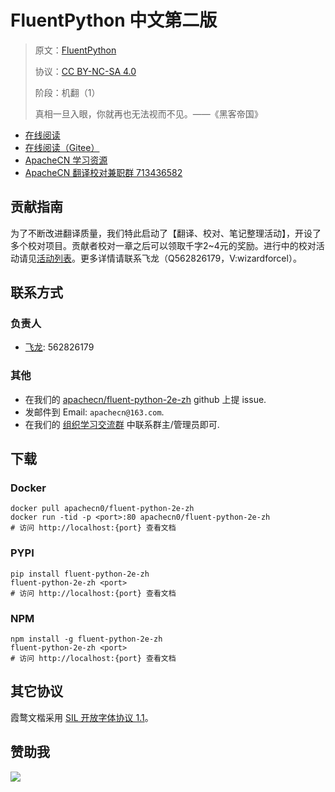 <!--
    需要填充的占位符：
    
    README.md
    
        FluentPython 中文第二版：文档中文名
        FluentPython：文档英文名
        https://fluentpython.com：文档原始链接
        flpy：域名前缀
        飞龙：负责人名称
        wizardforcel：负责人 Github 用户名
        562826179：负责人 QQ
        fluent-python-2e-zh：ApacheCN 的 Github 仓库名称
        fluent-python-2e-zh：DockerHub 仓库名称
        fluent-python-2e-zh：PYPI 包名称
        fluent-python-2e-zh：NPM 包名称
    
    CNAME
    
        flpy：域名前缀

    index.html
    
        FluentPython 中文第二版：文档中文名
        #b6459a：显示颜色
        fluent-python-2e-zh：ApacheCN 的 Github 仓库名称

    asset/docsify-apachecn-footer.js
    
        fluent-python-2e-zh：ApacheCN 的 Github 仓库名称
-->

# FluentPython 中文第二版

> 原文：[FluentPython](https://fluentpython.com)
> 
> 协议：[CC BY-NC-SA 4.0](http://creativecommons.org/licenses/by-nc-sa/4.0/)
> 
> 阶段：机翻（1）
> 
> 真相一旦入眼，你就再也无法视而不见。——《黑客帝国》

* [在线阅读](https://flpy.apachecn.org)
* [在线阅读（Gitee）](https://apachecn.gitee.io/doc-template/)
* [ApacheCN 学习资源](http://docs.apachecn.org/)
* [ApacheCN 翻译校对兼职群 713436582](https://jq.qq.com/?_wv=1027&k=VSNtgpjb)

## 贡献指南

为了不断改进翻译质量，我们特此启动了【翻译、校对、笔记整理活动】，开设了多个校对项目。贡献者校对一章之后可以领取千字2\~4元的奖励。进行中的校对活动请见[活动列表](https://home.apachecn.org/#/docs/activity/docs-activity)。更多详情请联系飞龙（Q562826179，V:wizardforcel）。

## 联系方式

### 负责人

* [飞龙](https://github.com/wizardforcel): 562826179

### 其他

*   在我们的 [apachecn/fluent-python-2e-zh](https://github.com/apachecn/fluent-python-2e-zh) github 上提 issue.
*   发邮件到 Email: `apachecn@163.com`.
*   在我们的 [组织学习交流群](https://www.apachecn.org/#/docs/join) 中联系群主/管理员即可.

## 下载

### Docker

```
docker pull apachecn0/fluent-python-2e-zh
docker run -tid -p <port>:80 apachecn0/fluent-python-2e-zh
# 访问 http://localhost:{port} 查看文档
```

### PYPI

```
pip install fluent-python-2e-zh
fluent-python-2e-zh <port>
# 访问 http://localhost:{port} 查看文档
```

### NPM

```
npm install -g fluent-python-2e-zh
fluent-python-2e-zh <port>
# 访问 http://localhost:{port} 查看文档
```

## 其它协议

霞鹜文楷采用 [SIL 开放字体协议 1.1](https://github.com/lxgw/LxgwWenKai/blob/main/SIL_Open_Font_License_1.1.txt)。

## 赞助我

![](https://img-blog.csdnimg.cn/20200112005920729.png)
